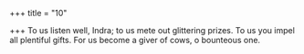 +++
title = "10"

+++
To us listen well, Indra; to us mete out glittering prizes.
To us you impel all plentiful gifts. For us become a giver of cows, o
bounteous one.